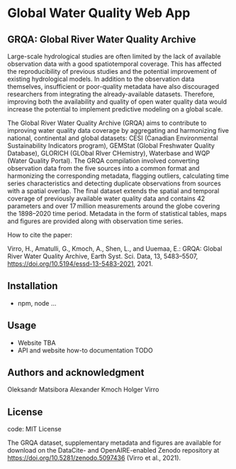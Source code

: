 # Global Water Quality Web App

## GRQA: Global River Water Quality Archive

Large-scale hydrological studies are often limited by the lack of available observation data with a good spatiotemporal coverage. This has affected the reproducibility of previous studies and the potential improvement of existing hydrological models. In addition to the observation data themselves, insufficient or poor-quality metadata have also discouraged researchers from integrating the already-available datasets. Therefore, improving both the availability and quality of open water quality data would increase the potential to implement predictive modeling on a global scale.

The Global River Water Quality Archive (GRQA) aims to contribute to improving water quality data coverage by aggregating and harmonizing five national, continental and global datasets: CESI (Canadian Environmental Sustainability Indicators program), GEMStat (Global Freshwater Quality Database), GLORICH (GLObal RIver CHemistry), Waterbase and WQP (Water Quality Portal). The GRQA compilation involved converting observation data from the five sources into a common format and harmonizing the corresponding metadata, flagging outliers, calculating time series characteristics and detecting duplicate observations from sources with a spatial overlap. The final dataset extends the spatial and temporal coverage of previously available water quality data and contains 42 parameters and over 17 million measurements around the globe covering the 1898–2020 time period. Metadata in the form of statistical tables, maps and figures are provided along with observation time series.

How to cite the paper: 

Virro, H., Amatulli, G., Kmoch, A., Shen, L., and Uuemaa, E.: GRQA: Global River Water Quality Archive, Earth Syst. Sci. Data, 13, 5483–5507, https://doi.org/10.5194/essd-13-5483-2021, 2021. 

## Installation

- npm, node ...


## Usage

- Website TBA
- API and website how-to documentation TODO

## Authors and acknowledgment

Oleksandr Matsibora
Alexander Kmoch
Holger Virro

## License

code: MIT License 

The GRQA dataset, supplementary metadata and figures are available for download on the DataCite- and OpenAIRE-enabled Zenodo repository at https://doi.org/10.5281/zenodo.5097436 (Virro et al., 2021).
